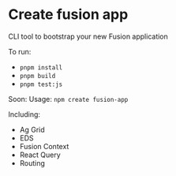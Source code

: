 # Create fusion app
CLI tool to bootstrap your new Fusion application

To run:
* `pnpm install`
* `pnpm build`
* `pnpm test:js`

Soon: 
Usage: `npm create fusion-app`

Including:
* Ag Grid
* EDS
* Fusion Context
* React Query
* Routing